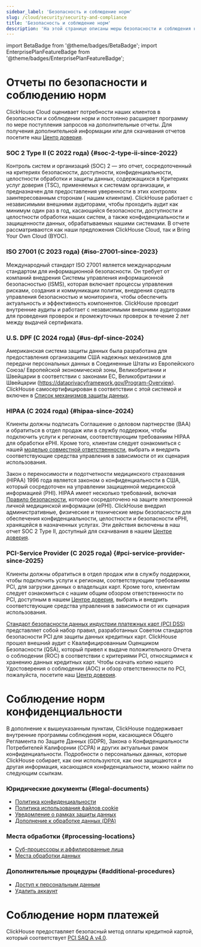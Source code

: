 ```yaml
---
sidebar_label: 'Безопасность и соблюдение норм'
slug: /cloud/security/security-and-compliance
title: 'Безопасность и соблюдение норм'
description: 'На этой странице описаны меры безопасности и соблюдения норм, реализованные ClickHouse Cloud для защиты данных клиентов.'
---
```


import BetaBadge from '@theme/badges/BetaBadge';
import EnterprisePlanFeatureBadge from '@theme/badges/EnterprisePlanFeatureBadge';


# Отчеты по безопасности и соблюдению норм
ClickHouse Cloud оценивает потребности наших клиентов в безопасности и соблюдении норм и постоянно расширяет программу по мере поступления запросов на дополнительные отчеты. Для получения дополнительной информации или для скачивания отчетов посетите наш [Центр доверия](https://trust.clickhouse.com).

### SOC 2 Type II (С 2022 года) {#soc-2-type-ii-since-2022}

Контроль систем и организаций (SOC) 2 — это отчет, сосредоточенный на критериях безопасности, доступности, конфиденциальности, целостности обработки и защиты данных, содержащихся в Критериях услуг доверия (TSC), применяемых к системам организации, и предназначен для предоставления уверенности в этих контролях заинтересованным сторонам ( нашим клиентам). ClickHouse работает с независимыми внешними аудиторами, чтобы проходить аудит как минимум один раз в год, касающийся безопасности, доступности и целостности обработки наших систем, а также конфиденциальности и защищенности данных, обрабатываемых нашими системами. В отчете рассматриваются как наши предложения ClickHouse Cloud, так и Bring Your Own Cloud (BYOC).

### ISO 27001 (С 2023 года) {#iso-27001-since-2023}

Международный стандарт ISO 27001 является международным стандартом для информационной безопасности. Он требует от компаний внедрения Системы управления информационной безопасностью (ISMS), которая включает процессы управления рисками, создания и коммуникации политик, внедрения средств управления безопасностью и мониторинга, чтобы обеспечить актуальность и эффективность компонентов. ClickHouse проводит внутренние аудиты и работает с независимыми внешними аудиторами для проведения проверок и промежуточных проверок в течение 2 лет между выдачей сертификата.

### U.S. DPF (С 2024 года) {#us-dpf-since-2024}

Американская система защиты данных была разработана для предоставления организациям США надежных механизмов для передачи персональных данных в Соединенные Штаты из Европейского Союза/ Европейской экономической зоны, Великобритании и Швейцарии в соответствии с законами ЕС, Великобритании и Швейцарии (https://dataprivacyframework.gov/Program-Overview). ClickHouse самосертифицирован в соответствии с этой системой и включен в [Список механизмов защиты данных](https://dataprivacyframework.gov/list).

### HIPAA (С 2024 года) {#hipaa-since-2024}

<EnterprisePlanFeatureBadge feature="HIPAA" support="true"/>

Клиенты должны подписать Соглашение о деловом партнерстве (BAA) и обратиться в отдел продаж или в службу поддержки, чтобы подключить услуги к регионам, соответствующим требованиям HIPAA для обработки ePHI. Кроме того, клиентам следует ознакомиться с нашей [моделью совместной ответственности](/cloud/security/shared-responsibility-model), выбрать и внедрить соответствующие средства управления в зависимости от их сценария использования.

Закон о переносимости и подотчетности медицинского страхования (HIPAA) 1996 года является законом о конфиденциальности в США, который сосредоточен на управлении защищенной медицинской информацией (PHI). HIPAA имеет несколько требований, включая [Правило безопасности](https://www.hhs.gov/hipaa/for-professionals/security/index.html), которое сосредоточено на защите электронной личной медицинской информации (ePHI). ClickHouse внедрил административные, физические и технические меры безопасности для обеспечения конфиденциальности, целостности и безопасности ePHI, хранящейся в назначенных услугах. Эти действия включены в наш отчет SOC 2 Type II, доступный для скачивания в нашем [Центре доверия](https://trust.clickhouse.com).

### PCI-Service Provider (С 2025 года) {#pci-service-provider-since-2025}

<EnterprisePlanFeatureBadge feature="PCI compliance" support="true"/>

Клиенты должны обратиться в отдел продаж или в службу поддержки, чтобы подключить услуги к регионам, соответствующим требованиям PCI, для загрузки данных о владельцах карт. Кроме того, клиентам следует ознакомиться с нашим общим обзором ответственности по PCI, доступным в нашем [Центре доверия](https://trust.clickhouse.com), выбрать и внедрить соответствующие средства управления в зависимости от их сценария использования.

[Стандарт безопасности данных индустрии платежных карт (PCI DSS)](https://www.pcisecuritystandards.org/standards/pci-dss/) представляет собой набор правил, разработанных Советом стандартов безопасности PCI для защиты данных кредитных карт. ClickHouse прошел внешний аудит с Квалифицированным Оценщиком Безопасности (QSA), который привел к выдаче положительного Отчета о соблюдении (ROC) в соответствии с критериями PCI, относящимися к хранению данных кредитных карт. Чтобы скачать копию нашего Удостоверения о соблюдении (AOC) и обзор ответственности по PCI, пожалуйста, посетите наш [Центр доверия](https://trust.clickhouse.com).


# Соблюдение норм конфиденциальности

В дополнение к вышеуказанным пунктам, ClickHouse поддерживает внутренние программы соблюдения норм, касающиеся Общего Регламента по Защите Данных (GDPR), Закона о Конфиденциальности Потребителей Калифорнии (CCPA) и других актуальных рамок конфиденциальности. Подробности о персональных данных, которые ClickHouse собирает, как они используются, как они защищаются и другая информация, касающаяся конфиденциальности, можно найти по следующим ссылкам.

### Юридические документы {#legal-documents}

- [Политика конфиденциальности](https://clickhouse.com/legal/privacy-policy)
- [Политика использования файлов cookie](https://clickhouse.com/legal/cookie-policy)
- [Уведомление о рамках защиты данных](https://clickhouse.com/legal/data-privacy-framework)
- [Дополнение к обработке данных (DPA)](https://clickhouse.com/legal/agreements/data-processing-addendum)

### Места обработки {#processing-locations}

- [Суб-процессоры и аффилированные лица](https://clickhouse.com/legal/agreements/subprocessors)
- [Места обработки данных](https://trust.clickhouse.com)

### Дополнительные процедуры {#additional-procedures}

- [Доступ к персональным данным](/cloud/security/personal-data-access)
- [Удалить аккаунт](/cloud/manage/close_account)


# Соблюдение норм платежей

ClickHouse предоставляет безопасный метод оплаты кредитной картой, который соответствует [PCI SAQ A v4.0](https://www.pcisecuritystandards.org/document_library/).

